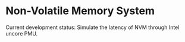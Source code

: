 # Non-Volatile Memory System
Current development status:
	Simulate the latency of NVM through Intel uncore PMU.

